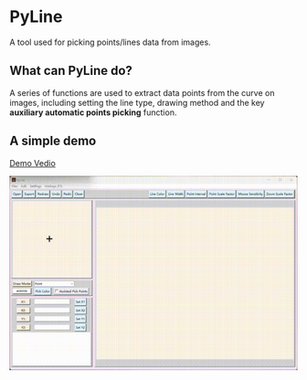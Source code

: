 # PyLine
A tool used for picking points/lines data from images.

## What can PyLine do?
A series of functions are used to extract data points from the curve on images, including setting the line type, drawing method and the key **auxiliary automatic points picking** function.

## A simple demo

[Demo Vedio](./images/demo.mp4)

![demo](./images/demo.gif)